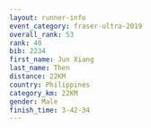 ```yaml
---
layout: runner-info 
event_category: fraser-ultra-2019 
overall_rank: 53
rank: 40
bib: 2234
first_name: Jun Xiang
last_name: Then
distance: 22KM
country: Philippines
category_km: 22KM
gender: Male
finish_time: 3-42-34
---
```


